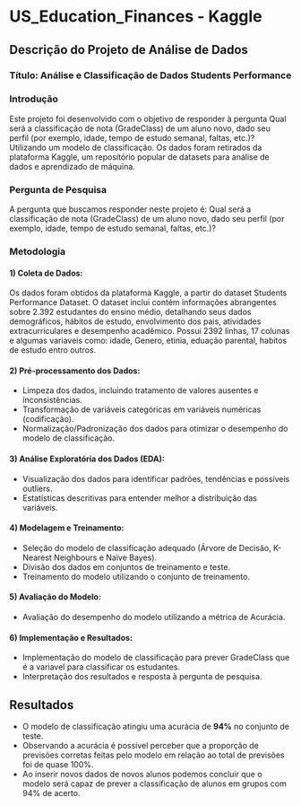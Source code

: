 # US_Education_Finances - Kaggle

## Descrição do Projeto de Análise de Dados

### Título: Análise e Classificação de Dados Students Performance

### Introdução
Este projeto foi desenvolvido com o objetivo de responder à pergunta Qual será a classificação de nota (GradeClass) de um aluno novo, dado seu perfil (por exemplo, idade, tempo de estudo semanal, faltas, etc.)? Utilizando um modelo de classificação. Os dados foram retirados da plataforma Kaggle, um repositório popular de datasets para análise de dados e aprendizado de máquina.

### Pergunta de Pesquisa
A pergunta que buscamos responder neste projeto é: Qual será a classificação de nota (GradeClass) de um aluno novo, dado seu perfil (por exemplo, idade, tempo de estudo semanal, faltas, etc.)?

### Metodologia
 #### 1) Coleta de Dados:
 Os dados foram obtidos da plataforma Kaggle, a partir do dataset Students Performance Dataset.
 O dataset inclui contém informações abrangentes sobre 2.392 estudantes do ensino médio, detalhando seus dados demográficos, hábitos de estudo, envolvimento dos pais, atividades extracurriculares e desempenho acadêmico. Possui 2392 linhas, 17 colunas e algumas variaveis como: idade, Genero, etinia, eduação parental, habitos de estudo entro outros. 
 
 #### 2) Pré-processamento dos Dados:
- Limpeza dos dados, incluindo tratamento de valores ausentes e inconsistências.
- Transformação de variáveis categóricas em variáveis numéricas (codificação).
- Normalização/Padronização dos dados para otimizar o desempenho do modelo de classificação.

#### 3) Análise Exploratória dos Dados (EDA):
   - Visualização dos dados para identificar padrões, tendências e possíveis outliers.
   - Estatísticas descritivas para entender melhor a distribuição das variáveis.

#### 4) Modelagem e Treinamento:
  - Seleção do modelo de classificação adequado (Árvore de Decisão, K-Nearest Neighbours e Naïve Bayes).
  - Divisão dos dados em conjuntos de treinamento e teste.
  - Treinamento do modelo utilizando o conjunto de treinamento.

#### 5) Avaliação do Modelo:
  - Avaliação do desempenho do modelo utilizando a métrica de Acurácia.

#### 6) Implementação e Resultados:
  - Implementação do modelo de classificação para prever GradeClass que é a variavel para classificar os estudantes.
  - Interpretação dos resultados e resposta à pergunta de pesquisa.

## Resultados

- O modelo de classificação atingiu uma acurácia de **94%** no conjunto de teste.
- Observando a acurácia é possivel perceber que a proporção de previsões corretas feitas pelo modelo em relação ao total de previsões foi de quase 100%.
- Ao inserir novos dados de novos alunos podemos concluir que o modelo será capaz de prever a classificação de alunos em grupos com 94% de acerto.
